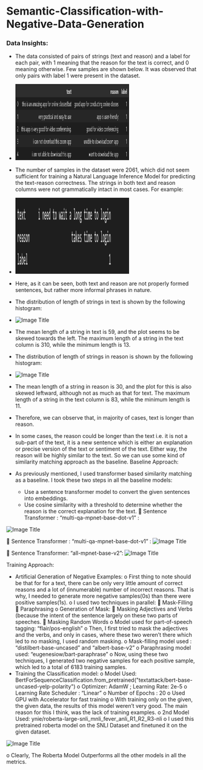# Semantic-Classification-with-Negative-Data-Generation

### Data Insights:
-	The data consisted of pairs of strings (text and reason) and a label for each pair, with 1 meaning that the reason for the text is correct, and 0 meaning otherwise. Few samples are shown below. It was observed that only pairs with label 1 were present in the dataset.
-	<img src="tr1.png" alt="Image Title" width="300" height="200">
 
-	The number of samples in the dataset were 2061, which did not seem sufficient for training a Natural Language Inference Model for predicting the text-reason correctness. The strings in both text and reason columns were not grammatically intact in most cases. For example:
-	<img src="tr2.png" alt="Image Title" width="300" height="200">
 
-	Here, as it can be seen, both text and reason are not properly formed sentences, but rather more informal phrases in nature. 
-	The distribution of length of strings in text is shown by the following histogram:
-	<img src="hist1" alt="Image Title" width="300" height="200">

 
-	The mean length of a string in text is 59, and the plot seems to be skewed towards the left. The maximum length of a string in the text column is 310, while the minimum length is 13.
-	The distribution of length of strings in reason is shown by the following histogram:
-	<img src="hist2" alt="Image Title" width="300" height="200">

 
-	The mean length of a string in reason is 30, and the plot for this is also skewed leftward, although not as much as that for text. The maximum length of a string in the text column is 83, while the minimum length is 11.
-	Therefore, we can observe that, in majority of cases, text is longer than reason.
-	In some cases, the reason could be longer than the text i.e. it is not a sub-part of the text, it is a new sentence which is either an explanation or precise version of the text or sentiment of the text. Either way, the reason will be highly similar to the text. So we can use some kind of similarity matching approach as the baseline.
Baseline Approach:
-	As previously mentioned, I used transformer based similarity matching as a baseline. I took these two steps in all the baseline models:
    - Use a sentence transformer model to convert the given sentences into embeddings.
    - Use cosine similarity with a threshold to determine whether the reason is the correct explanation for the text.
	Sentence Transformer : “multi-qa-mpnet-base-dot-v1” :
<img src="pr1" alt="Image Title" width="300" height="200">

 
	Sentence Transformer : “multi-qa-mpnet-base-dot-v1” :
<img src="pr2" alt="Image Title" width="300" height="200">


	Sentence Transformer: “all-mpnet-base-v2”:
<img src="pr3" alt="Image Title" width="300" height="200">





Training Approach:
-	Artificial Generation of Negative Examples:
o	First thing to note should be that for for a text, there can be only very little amount of correct reasons and a lot of (innumerable) number of incorrect reasons. That is why, I needed to generate more negative samples(0s) than there were positive samples(1s).
o	I used two techniques in parallel:
	Mask-Filling
	Paraphrasing
o	Generation of Mask:
	Masking Adjectives and Verbs (because the intent of the sentence largely on these two parts of speeches.
	Masking Random Words
o	Model used for part-of-speech tagging: “flair/pos-english”
o	Then, I first tried to mask the adjectives and the verbs, and only in cases, where these two weren’t there which led to no masking, I used random masking.
o	Mask-filling model used : “distilbert-base-uncased” and “albert-base-v2”
o	Paraphrasing model used: “eugenesiow/bart-paraphrase”
o	Now, using these two techniques, I generated two negative samples for each positive sample, which led to a total of 6183 training samples.
-	Training the Classification model:
o	Model Used: BertForSequenceClassification.from_pretrained("textattack/bert-base-uncased-yelp-polarity")
o	Optimizer: AdamW ; Learning Rate: 2e-5
o	Learning Rate Scheduler : “Linear”
o	Number of Epochs : 20
o	Used GPU with Accelerator for fast training
o	With training only on the given, the given data, the results of this model weren’t very good. The main reason for this I think, was the lack of training examples.
o	2nd Model Used: ynie/roberta-large-snli_mnli_fever_anli_R1_R2_R3-nli
o	I used this pretrained roberta model on the SNLI Dataset and finetuned it on the given dataset.

<img src="pr4" alt="Image Title" width="300" height="200">

  
o	Clearly, The Roberta Model Outperforms all the other models in all the metrics.
